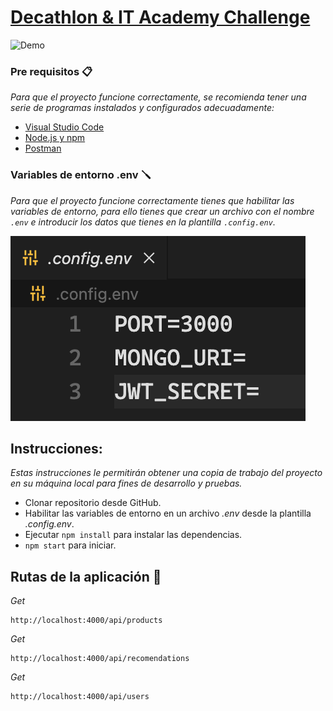# [Decathlon & IT Academy Challenge](https://nuwe.io/challenge/decathlon-and-it-academy-challenge)

![Demo](https://upload.wikimedia.org/wikipedia/commons/thumb/c/c4/Decathlon_Logo.svg/2560px-Decathlon_Logo.svg.png)

### Pre requisitos 📋

_Para que el proyecto funcione correctamente, se recomienda tener una serie de programas instalados y configurados adecuadamente:_
- [Visual Studio Code](https://code.visualstudio.com/download)
- [Node.js y npm](https://nodejs.org/es/)
- [Postman](https://www.postman.com/)

### Variables de entorno .env 🪛

_Para que el proyecto funcione correctamente tienes que habilitar las variables de entorno, para ello tienes que crear un archivo con el nombre `.env` e introducir los datos que tienes en la plantilla `.config.env`._

![Demo](https://github.com/DanielEspanadero/hackathon-it-academy-backend/blob/main/docs/01.png)

## Instrucciones:

_Estas instrucciones le permitirán obtener una copia de trabajo del proyecto en su máquina local para fines de desarrollo y pruebas._

+ Clonar repositorio desde GitHub.
+ Habilitar las variables de entorno en un archivo *.env* desde la plantilla *.config.env*.
+ Ejecutar ``npm install`` para instalar las dependencias.
+ ``npm start`` para iniciar.


## Rutas de la aplicación 🚏
_Get_
```
http://localhost:4000/api/products
```
_Get_
```
http://localhost:4000/api/recomendations
```
_Get_
```
http://localhost:4000/api/users
```